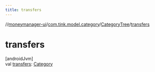 ```yaml
---
title: transfers
---
```

//[moneymanager-ui](../../../index.html)/[com.tink.model.category](../index.html)/[CategoryTree](index.html)/[transfers](transfers.html)



# transfers



[androidJvm]\
val [transfers](transfers.html): [Category](../-category/index.html)





